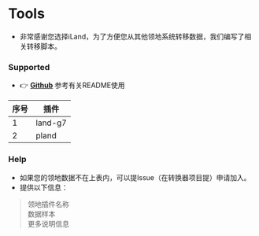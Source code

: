# Tools
 - 非常感谢您选择iLand，为了方便您从其他领地系统转移数据，我们编写了相关转移脚本。

### Supported
 - 👉 [**Github**](/Redbeanw44602/Convert-To-iLand) 参考有关README使用

序号 | 插件
-|-
1 | land-g7
2 | pland

### Help
 - 如果您的领地数据不在上表内，可以提Issue（在转换器项目提）申请加入。
 - 提供以下信息：
> 领地插件名称<br>
> 数据样本<br>
> 更多说明信息